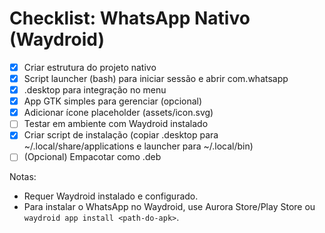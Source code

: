 # Checklist: WhatsApp Nativo (Waydroid)

- [x] Criar estrutura do projeto nativo
- [x] Script launcher (bash) para iniciar sessão e abrir com.whatsapp
- [x] .desktop para integração no menu
- [x] App GTK simples para gerenciar (opcional)
- [x] Adicionar ícone placeholder (assets/icon.svg)
- [ ] Testar em ambiente com Waydroid instalado
- [x] Criar script de instalação (copiar .desktop para ~/.local/share/applications e launcher para ~/.local/bin)
- [ ] (Opcional) Empacotar como .deb

Notas:
- Requer Waydroid instalado e configurado.
- Para instalar o WhatsApp no Waydroid, use Aurora Store/Play Store ou `waydroid app install <path-do-apk>`.
